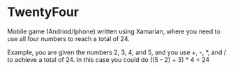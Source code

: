 # TwentyFour
Mobile game (Andriod/Iphone) written using Xamarian, where you need to use all four numbers to reach a total of 24. 

Example, you are given the numbers 2, 3, 4, and 5, and you use +, -, *, and / to achieve a total of 24. In this case you could do ((5 - 2) + 3) * 4 = 24

